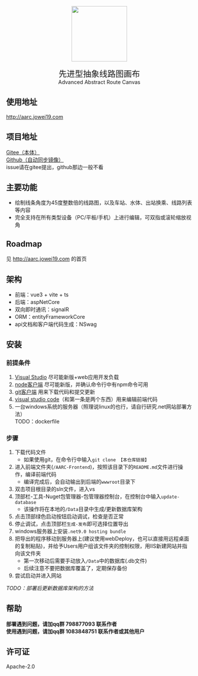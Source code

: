 <img src="https://gitee.com/au114514/aarc/raw/master/AARC-Frontend/src/assets/logo/aarc.svg" width="150px" style="display:block;margin:auto"/>

<div style="text-align:center;margin-top:15px">
<div style="font-size:22px">先进型抽象线路图画布</div>
Advanced Abstract Route Canvas
</div>

## 使用地址
http://aarc.jowei19.com

## 项目地址
[Gitee（本体）](https://gitee.com/au114514/aarc)  
[Github（自动同步镜像）](https://github.com/Aurouscia/aarc)  
issue请在gitee提出，github那边一般不看

## 主要功能
- 绘制线条角度为45度整数倍的线路图，以及车站、水体、出站换乘、线路列表等内容
- 完全支持在所有类型设备（PC/平板/手机）上进行编辑，可双指或滚轮缩放视角

## Roadmap
见 http://aarc.jowei19.com 的首页

## 架构
- 前端：vue3 + vite + ts
- 后端：aspNetCore
- 双向即时通讯：signalR
- ORM：entityFrameworkCore
- api文档和客户端代码生成：NSwag

## 安装
### 前提条件
1. [Visual Studio](https://visualstudio.microsoft.com/zh-hans/) 尽可能新版+web应用开发负载
2. [node客户端](https://nodejs.org/en) 尽可能新版，并确认命令行中有npm命令可用
3. [git客户端](https://git-scm.com/downloads) 用来下载代码和提交更新
4. [visual studio code](https://code.visualstudio.com/download)（和第一条是两个东西）用来编辑前端代码
5. 一台windows系统的服务器（照理说linux的也行，请自行研究.net网站部署方法）  
TODO：dockerfile

### 步骤
1. 下载代码文件  
    - 如果使用git，在命令行中输入`git clone 【本仓库链接】`
2. 进入前端文件夹(`/AARC-Frontend`)，按照该目录下的`README.md`文件进行操作，编译前端代码
    - 编译完成后，会自动输出到后端的`wwwroot`目录下
3. 双击项目根目录的sln文件，进入vs
4. 顶部栏-工具-Nuget包管理器-包管理器控制台，在控制台中输入`update-database`
    - 该操作将在本地的`/Data`目录中生成/更新数据库架构
5. 点击顶部绿色启动按钮启动调试，检查是否正常
6. 停止调试，点击顶部栏`生成-发布`即可选择位置导出
7. windows服务器上安装`.net9.0 hosting bundle`
8. 把导出的程序移动到服务器上(建议使用webDeploy，也可以直接用远程桌面的复制粘贴)，并给予Users用户组该文件夹的控制权限，用IIS新建网站并指向该文件夹
    - 第一次移动后需要手动放入`/Data`中的数据库(.db文件)
    - 后续注意不要把数据库覆盖了，定期保存备份
9. 尝试启动并进入网站

*TODO：部署后更新数据库架构的方法*

## 帮助
**部署遇到问题，请加qq群 798877093 联系作者**  
**使用遇到问题，请加qq群 1083848751 联系作者或其他用户**

## 许可证
Apache-2.0